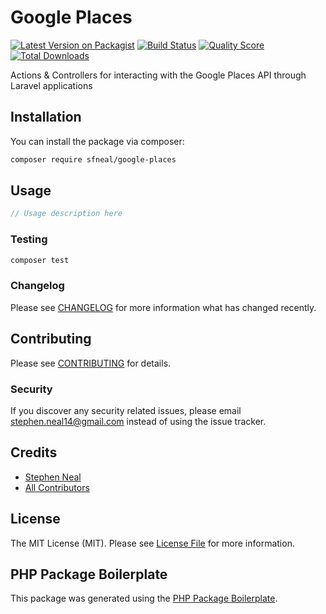 # Google Places

[![Latest Version on Packagist](https://img.shields.io/packagist/v/sfneal/google-places.svg?style=flat-square)](https://packagist.org/packages/sfneal/google-places)
[![Build Status](https://img.shields.io/travis/sfneal/google-places/master.svg?style=flat-square)](https://travis-ci.org/sfneal/google-places)
[![Quality Score](https://img.shields.io/scrutinizer/g/sfneal/google-places.svg?style=flat-square)](https://scrutinizer-ci.com/g/sfneal/google-places)
[![Total Downloads](https://img.shields.io/packagist/dt/sfneal/google-places.svg?style=flat-square)](https://packagist.org/packages/sfneal/google-places)

Actions & Controllers for interacting with the Google Places API through Laravel applications

## Installation

You can install the package via composer:

```bash
composer require sfneal/google-places
```

## Usage

``` php
// Usage description here
```

### Testing

``` bash
composer test
```

### Changelog

Please see [CHANGELOG](CHANGELOG.md) for more information what has changed recently.

## Contributing

Please see [CONTRIBUTING](CONTRIBUTING.md) for details.

### Security

If you discover any security related issues, please email stephen.neal14@gmail.com instead of using the issue tracker.

## Credits

- [Stephen Neal](https://github.com/sfneal)
- [All Contributors](../../contributors)

## License

The MIT License (MIT). Please see [License File](LICENSE.md) for more information.

## PHP Package Boilerplate

This package was generated using the [PHP Package Boilerplate](https://laravelpackageboilerplate.com).
